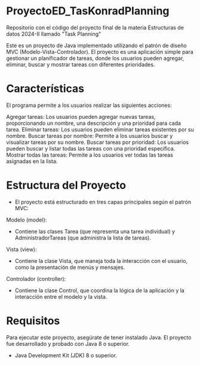 # ProyectoED_TasKonradPlanning
Repositorio con el código del proyecto final de la materia Estructuras de datos 2024-II llamado "Task Planning"

Este es un proyecto de Java implementado utilizando el patrón de diseño MVC (Modelo-Vista-Controlador). El proyecto es una aplicación simple para gestionar un planificador de tareas, donde los usuarios pueden agregar, eliminar, buscar y mostrar tareas con diferentes prioridades.

# Características
El programa permite a los usuarios realizar las siguientes acciones:

Agregar tareas: Los usuarios pueden agregar nuevas tareas, proporcionando un nombre, una descripción y una prioridad para cada tarea.
Eliminar tareas: Los usuarios pueden eliminar tareas existentes por su nombre.
Buscar tareas por nombre: Permite a los usuarios buscar y visualizar tareas por su nombre.
Buscar tareas por prioridad: Los usuarios pueden buscar y listar todas las tareas con una prioridad específica.
Mostrar todas las tareas: Permite a los usuarios ver todas las tareas asignadas en la lista.

# Estructura del Proyecto
- El proyecto está estructurado en tres capas principales según el patrón MVC:

Modelo (model):
- Contiene las clases Tarea (que representa una tarea individual) y AdministradorTareas (que administra la lista de tareas).

Vista (view):
- Contiene la clase Vista, que maneja toda la interacción con el usuario, como la presentación de menús y mensajes.

Controlador (controller):
- Contiene la clase Control, que coordina la lógica de la aplicación y la interacción entre el modelo y la vista.

# Requisitos
Para ejecutar este proyecto, asegúrate de tener instalado Java. El proyecto fue desarrollado y probado con Java 8 o superior.
- Java Development Kit (JDK) 8 o superior.

